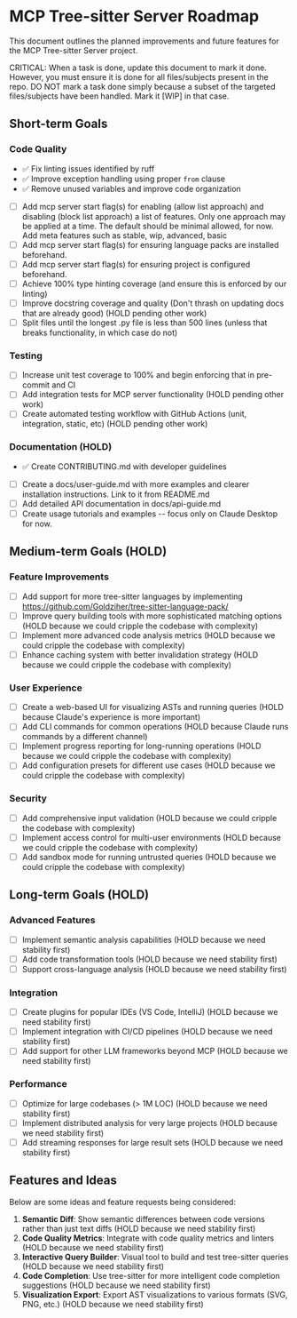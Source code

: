 # MCP Tree-sitter Server Roadmap

This document outlines the planned improvements and future features for the MCP Tree-sitter Server project.

CRITICAL: When a task is done, update this document to mark it done. However, you must ensure it is done for all files/subjects present in the repo. DO NOT mark a task done simply because a subset of the targeted files/subjects have been handled. Mark it [WIP] in that case.

## Short-term Goals

### Code Quality
- ✅ Fix linting issues identified by ruff
- ✅ Improve exception handling using proper `from` clause
- ✅ Remove unused variables and improve code organization
- [ ] Add mcp server start flag(s) for enabling (allow list approach) and disabling (block list approach) a list of features. Only one approach may be applied at a time. The default should be minimal allowed, for now. Add meta features such as stable, wip, advanced, basic
- [ ] Add mcp server start flag(s) for ensuring language packs are installed beforehand.
- [ ] Add mcp server start flag(s) for ensuring project is configured beforehand.
- [ ] Achieve 100% type hinting coverage (and ensure this is enforced by our linting)
- [ ] Improve docstring coverage and quality (Don't thrash on updating docs that are already good) (HOLD pending other work)
- [ ] Split files until the longest .py file is less than 500 lines (unless that breaks functionality, in which case do not)

### Testing
- [ ] Increase unit test coverage to 100% and begin enforcing that in pre-commit and CI
- [ ] Add integration tests for MCP server functionality (HOLD pending other work)
- [ ] Create automated testing workflow with GitHub Actions (unit, integration, static, etc) (HOLD pending other work)

### Documentation (HOLD)
- ✅ Create CONTRIBUTING.md with developer guidelines
- [ ] Create a docs/user-guide.md with more examples and clearer installation instructions. Link to it from README.md
- [ ] Add detailed API documentation in docs/api-guide.md
- [ ] Create usage tutorials and examples -- focus only on Claude Desktop for now.

## Medium-term Goals (HOLD)

### Feature Improvements
- [ ] Add support for more tree-sitter languages by implementing https://github.com/Goldziher/tree-sitter-language-pack/
- [ ] Improve query building tools with more sophisticated matching options (HOLD because we could cripple the codebase with complexity)
- [ ] Implement more advanced code analysis metrics (HOLD because we could cripple the codebase with complexity)
- [ ] Enhance caching system with better invalidation strategy (HOLD because we could cripple the codebase with complexity)

### User Experience
- [ ] Create a web-based UI for visualizing ASTs and running queries (HOLD because Claude's experience is more important)
- [ ] Add CLI commands for common operations (HOLD because Claude runs commands by a different channel)
- [ ] Implement progress reporting for long-running operations (HOLD because we could cripple the codebase with complexity)
- [ ] Add configuration presets for different use cases (HOLD because we could cripple the codebase with complexity)

### Security
- [ ] Add comprehensive input validation (HOLD because we could cripple the codebase with complexity)
- [ ] Implement access control for multi-user environments (HOLD because we could cripple the codebase with complexity)
- [ ] Add sandbox mode for running untrusted queries (HOLD because we could cripple the codebase with complexity)

## Long-term Goals (HOLD)

### Advanced Features
- [ ] Implement semantic analysis capabilities (HOLD because we need stability first)
- [ ] Add code transformation tools (HOLD because we need stability first)
- [ ] Support cross-language analysis (HOLD because we need stability first)

### Integration
- [ ] Create plugins for popular IDEs (VS Code, IntelliJ) (HOLD because we need stability first)
- [ ] Implement integration with CI/CD pipelines (HOLD because we need stability first)
- [ ] Add support for other LLM frameworks beyond MCP (HOLD because we need stability first)

### Performance
- [ ] Optimize for large codebases (> 1M LOC) (HOLD because we need stability first)
- [ ] Implement distributed analysis for very large projects (HOLD because we need stability first)
- [ ] Add streaming responses for large result sets (HOLD because we need stability first)

## Features and Ideas

Below are some ideas and feature requests being considered:

1. **Semantic Diff**: Show semantic differences between code versions rather than just text diffs (HOLD because we need stability first)
2. **Code Quality Metrics**: Integrate with code quality metrics and linters (HOLD because we need stability first)
3. **Interactive Query Builder**: Visual tool to build and test tree-sitter queries (HOLD because we need stability first)
4. **Code Completion**: Use tree-sitter for more intelligent code completion suggestions (HOLD because we need stability first)
5. **Visualization Export**: Export AST visualizations to various formats (SVG, PNG, etc.) (HOLD because we need stability first)
